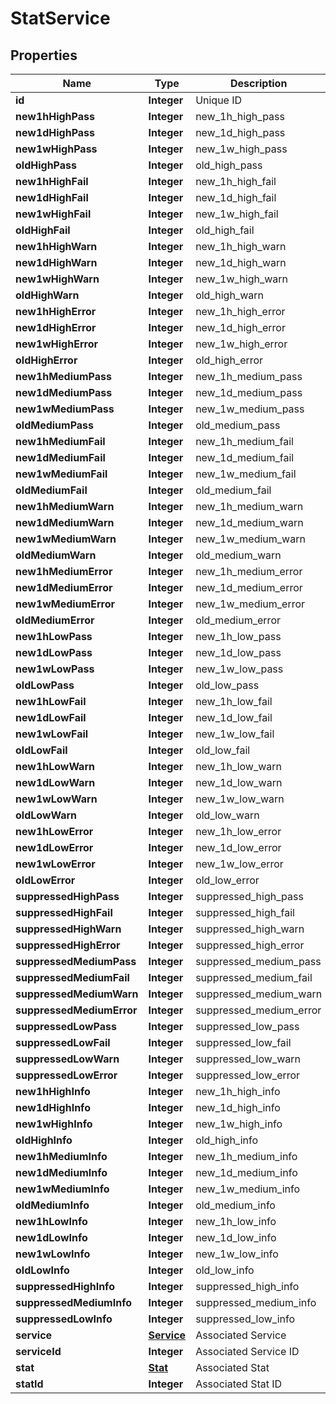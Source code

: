
# StatService

## Properties
Name | Type | Description | Notes
------------ | ------------- | ------------- | -------------
**id** | **Integer** | Unique ID |  [optional]
**new1hHighPass** | **Integer** | new_1h_high_pass |  [optional]
**new1dHighPass** | **Integer** | new_1d_high_pass |  [optional]
**new1wHighPass** | **Integer** | new_1w_high_pass |  [optional]
**oldHighPass** | **Integer** | old_high_pass |  [optional]
**new1hHighFail** | **Integer** | new_1h_high_fail |  [optional]
**new1dHighFail** | **Integer** | new_1d_high_fail |  [optional]
**new1wHighFail** | **Integer** | new_1w_high_fail |  [optional]
**oldHighFail** | **Integer** | old_high_fail |  [optional]
**new1hHighWarn** | **Integer** | new_1h_high_warn |  [optional]
**new1dHighWarn** | **Integer** | new_1d_high_warn |  [optional]
**new1wHighWarn** | **Integer** | new_1w_high_warn |  [optional]
**oldHighWarn** | **Integer** | old_high_warn |  [optional]
**new1hHighError** | **Integer** | new_1h_high_error |  [optional]
**new1dHighError** | **Integer** | new_1d_high_error |  [optional]
**new1wHighError** | **Integer** | new_1w_high_error |  [optional]
**oldHighError** | **Integer** | old_high_error |  [optional]
**new1hMediumPass** | **Integer** | new_1h_medium_pass |  [optional]
**new1dMediumPass** | **Integer** | new_1d_medium_pass |  [optional]
**new1wMediumPass** | **Integer** | new_1w_medium_pass |  [optional]
**oldMediumPass** | **Integer** | old_medium_pass |  [optional]
**new1hMediumFail** | **Integer** | new_1h_medium_fail |  [optional]
**new1dMediumFail** | **Integer** | new_1d_medium_fail |  [optional]
**new1wMediumFail** | **Integer** | new_1w_medium_fail |  [optional]
**oldMediumFail** | **Integer** | old_medium_fail |  [optional]
**new1hMediumWarn** | **Integer** | new_1h_medium_warn |  [optional]
**new1dMediumWarn** | **Integer** | new_1d_medium_warn |  [optional]
**new1wMediumWarn** | **Integer** | new_1w_medium_warn |  [optional]
**oldMediumWarn** | **Integer** | old_medium_warn |  [optional]
**new1hMediumError** | **Integer** | new_1h_medium_error |  [optional]
**new1dMediumError** | **Integer** | new_1d_medium_error |  [optional]
**new1wMediumError** | **Integer** | new_1w_medium_error |  [optional]
**oldMediumError** | **Integer** | old_medium_error |  [optional]
**new1hLowPass** | **Integer** | new_1h_low_pass |  [optional]
**new1dLowPass** | **Integer** | new_1d_low_pass |  [optional]
**new1wLowPass** | **Integer** | new_1w_low_pass |  [optional]
**oldLowPass** | **Integer** | old_low_pass |  [optional]
**new1hLowFail** | **Integer** | new_1h_low_fail |  [optional]
**new1dLowFail** | **Integer** | new_1d_low_fail |  [optional]
**new1wLowFail** | **Integer** | new_1w_low_fail |  [optional]
**oldLowFail** | **Integer** | old_low_fail |  [optional]
**new1hLowWarn** | **Integer** | new_1h_low_warn |  [optional]
**new1dLowWarn** | **Integer** | new_1d_low_warn |  [optional]
**new1wLowWarn** | **Integer** | new_1w_low_warn |  [optional]
**oldLowWarn** | **Integer** | old_low_warn |  [optional]
**new1hLowError** | **Integer** | new_1h_low_error |  [optional]
**new1dLowError** | **Integer** | new_1d_low_error |  [optional]
**new1wLowError** | **Integer** | new_1w_low_error |  [optional]
**oldLowError** | **Integer** | old_low_error |  [optional]
**suppressedHighPass** | **Integer** | suppressed_high_pass |  [optional]
**suppressedHighFail** | **Integer** | suppressed_high_fail |  [optional]
**suppressedHighWarn** | **Integer** | suppressed_high_warn |  [optional]
**suppressedHighError** | **Integer** | suppressed_high_error |  [optional]
**suppressedMediumPass** | **Integer** | suppressed_medium_pass |  [optional]
**suppressedMediumFail** | **Integer** | suppressed_medium_fail |  [optional]
**suppressedMediumWarn** | **Integer** | suppressed_medium_warn |  [optional]
**suppressedMediumError** | **Integer** | suppressed_medium_error |  [optional]
**suppressedLowPass** | **Integer** | suppressed_low_pass |  [optional]
**suppressedLowFail** | **Integer** | suppressed_low_fail |  [optional]
**suppressedLowWarn** | **Integer** | suppressed_low_warn |  [optional]
**suppressedLowError** | **Integer** | suppressed_low_error |  [optional]
**new1hHighInfo** | **Integer** | new_1h_high_info |  [optional]
**new1dHighInfo** | **Integer** | new_1d_high_info |  [optional]
**new1wHighInfo** | **Integer** | new_1w_high_info |  [optional]
**oldHighInfo** | **Integer** | old_high_info |  [optional]
**new1hMediumInfo** | **Integer** | new_1h_medium_info |  [optional]
**new1dMediumInfo** | **Integer** | new_1d_medium_info |  [optional]
**new1wMediumInfo** | **Integer** | new_1w_medium_info |  [optional]
**oldMediumInfo** | **Integer** | old_medium_info |  [optional]
**new1hLowInfo** | **Integer** | new_1h_low_info |  [optional]
**new1dLowInfo** | **Integer** | new_1d_low_info |  [optional]
**new1wLowInfo** | **Integer** | new_1w_low_info |  [optional]
**oldLowInfo** | **Integer** | old_low_info |  [optional]
**suppressedHighInfo** | **Integer** | suppressed_high_info |  [optional]
**suppressedMediumInfo** | **Integer** | suppressed_medium_info |  [optional]
**suppressedLowInfo** | **Integer** | suppressed_low_info |  [optional]
**service** | [**Service**](Service.md) | Associated Service |  [optional]
**serviceId** | **Integer** | Associated Service ID |  [optional]
**stat** | [**Stat**](Stat.md) | Associated Stat |  [optional]
**statId** | **Integer** | Associated Stat ID |  [optional]



